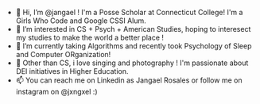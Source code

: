 - 👋 Hi, I’m @jangael ! I'm a Posse Scholar at Connecticut College! I'm a Girls Who Code and Google CSSI Alum.
- 👀 I’m interested in CS + Psych + American Studies, hoping to interesect my studies to make the world a better place !
- 🌱 I’m currently taking Algorithms and recently took Psychology of Sleep and Computer ORganization!
- 💞️ Other than CS, i love singing and photography ! I'm passionate about DEI initiatives in Higher Education.
- 📫 You can reach me on Linkedin as Jangael Rosales or follow me on instagram on @jxngxel :)

<!---
jangael/jangael is a ✨ special ✨ repository because its `README.md` (this file) appears on your GitHub profile.
You can click the Preview link to take a look at your changes.
--->
